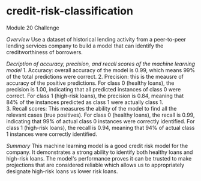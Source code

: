 # credit-risk-classification
Module 20 Challenge

*Overview*
     Use a dataset of historical lending activity from a peer-to-peer lending services company to build a model that can identify the creditworthiness of borrowers.

*Decription of accuracy, precision, and recall scores of the machine learning model*
    1. Accuracy: overall accuracy of the model is 0.99, which means 99% of the total predictions were correct.
    2. Precision: this is the meausre of accuracy of the positive predictions. For class 0 (healthy loans), the precision is 1.00, indicating that all predicted instances of class 0 were correct. For class 1 (high-risk loans), the precision is 0.84, meaning that 84% of the instances predicted as class 1 were actually class 1.\
    3. Recall scores: This measures the ability of the model to find all the relevant cases (true positives). For class 0 (healthy loans), the recall is 0.99, indicating that 99% of actual class 0 instances were correctly identified. For class 1 (high-risk loans), the recall is 0.94, meaning that 94% of actual class 1 instances were correctly identified.

*Summary*
    This machine learning model is a good credit risk model for the company. It demonstrates a strong ability to identify both healthy loans and high-risk loans. The model's performance proves it can be trusted to make projections that are considered reliable which allows us to appropriately designate high-risk loans vs lower risk loans.
